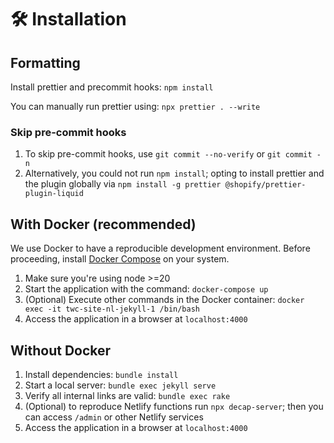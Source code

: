 # 🛠️ Installation

## Formatting

Install prettier and precommit hooks: `npm install`

You can manually run prettier using: `npx prettier . --write`

### Skip pre-commit hooks

1. To skip pre-commit hooks, use `git commit --no-verify` or `git commit -n`
1. Alternatively, you could not run `npm install`; opting to install prettier and the plugin globally via `npm install -g prettier @shopify/prettier-plugin-liquid`

## With Docker (recommended)

We use Docker to have a reproducible development environment.
Before proceeding, install [Docker Compose](https://docs.docker.com/compose/install/) on your system.

1. Make sure you're using node >=20
1. Start the application with the command: `docker-compose up`
1. (Optional) Execute other commands in the Docker container: `docker exec -it twc-site-nl-jekyll-1 /bin/bash`
1. Access the application in a browser at `localhost:4000`

## Without Docker

1. Install dependencies: `bundle install`
1. Start a local server: `bundle exec jekyll serve`
1. Verify all internal links are valid: `bundle exec rake`
1. (Optional) to reproduce Netlify functions run `npx decap-server`; then you can access `/admin` or other Netlify services
1. Access the application in a browser at `localhost:4000`
